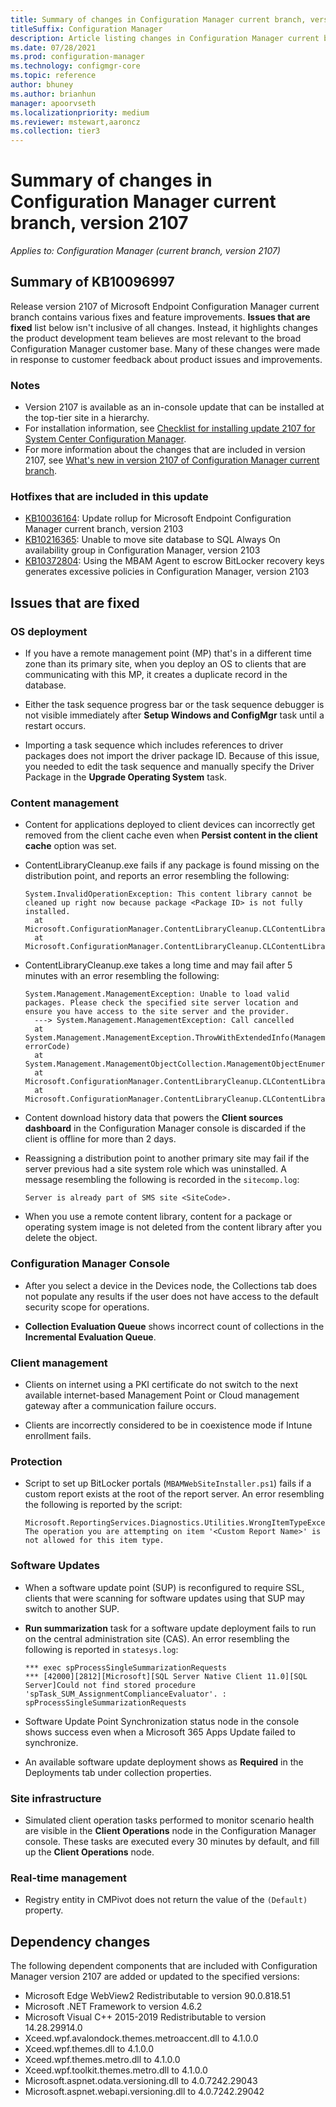 ```yaml
---
title: Summary of changes in Configuration Manager current branch, version 2107
titleSuffix: Configuration Manager
description: Article listing changes in Configuration Manager current branch, version 2107
ms.date: 07/28/2021
ms.prod: configuration-manager
ms.technology: configmgr-core
ms.topic: reference
author: bhuney
ms.author: brianhun
manager: apoorvseth
ms.localizationpriority: medium
ms.reviewer: mstewart,aaroncz 
ms.collection: tier3
---
```


# Summary of changes in Configuration Manager current branch, version 2107

*Applies to: Configuration Manager (current branch, version 2107)*

## Summary of KB10096997

Release version 2107 of Microsoft Endpoint Configuration Manager current branch contains various fixes and feature improvements. **Issues that are fixed** list below isn't inclusive of all changes. Instead, it highlights changes the product development team believes are most relevant to the broad Configuration Manager customer base. Many of these changes were made in response to customer feedback about product issues and improvements.

### Notes

- Version 2107 is available as an in-console update that can be installed at the top-tier site in a hierarchy.
- For installation information, see [Checklist for installing update 2107 for System Center Configuration Manager](../../core/servers/manage/checklist-for-installing-update-2107.md).
- For more information about the changes that are included in version 2107, see [What's new in version 2107 of Configuration Manager current branch](../../core/plan-design/changes/whats-new-in-version-2107.md).

### Hotfixes that are included in this update

- [KB10036164](../../hotfix/2103/10036164.md): Update rollup for Microsoft Endpoint Configuration Manager current branch, version 2103
- [KB10216365](../../hotfix/2103/10216365.md): Unable to move site database to SQL Always On availability group in Configuration Manager, version 2103
- [KB10372804](../../hotfix/2103/10372804.md): Using the MBAM Agent to escrow BitLocker recovery keys generates excessive policies in Configuration Manager, version 2103

## Issues that are fixed

### OS deployment

<!-- 2843466 -->
- If you have a remote management point (MP) that's in a different time zone than its primary site, when you deploy an OS to clients that are communicating with this MP, it creates a duplicate record in the database.

<!-- 9535375 -->
- Either the task sequence progress bar or the task sequence debugger is not visible immediately after **Setup Windows and ConfigMgr** task until a restart occurs.

<!-- 10389665 -->
- Importing a task sequence which includes references to driver packages does not import the driver package ID. Because of this issue, you needed to edit the task sequence and manually specify the Driver Package in the **Upgrade Operating System** task.

### Content management

<!-- 3308493 -->
- Content for applications deployed to client devices can incorrectly get removed from the client cache even when **Persist content in the client cache** option was set.

<!-- 4411374-->
- ContentLibraryCleanup.exe fails if any package is found missing on the distribution point, and reports an error resembling the following:

  ```text
  System.InvalidOperationException: This content library cannot be cleaned up right now because package <Package ID> is not fully installed.
    at Microsoft.ConfigurationManager.ContentLibraryCleanup.CLContentLibrary.LoadDistributedPackagesFromProvider()
    at Microsoft.ConfigurationManager.ContentLibraryCleanup.CLContentLibrary.LoadValidContentData()
  ```

<!-- 8740130 -->
- ContentLibraryCleanup.exe takes a long time and may fail after 5 minutes with an error resembling the following:

  ```text
  System.Management.ManagementException: Unable to load valid packages. Please check the specified site server location and ensure you have access to the site server and the provider. 
    ---> System.Management.ManagementException: Call cancelled 
    at System.Management.ManagementException.ThrowWithExtendedInfo(ManagementStatus errorCode)
    at System.Management.ManagementObjectCollection.ManagementObjectEnumerator.MoveNext() 
    at Microsoft.ConfigurationManager.ContentLibraryCleanup.CLContentLibrary.LoadPackageToContentFromProvider() 
    at Microsoft.ConfigurationManager.ContentLibraryCleanup.CLContentLibrary.LoadValidContentData() 
  ```

<!-- 9066956 -->
- Content download history data that powers the **Client sources dashboard** in the Configuration Manager console is discarded if the client is offline for more than 2 days.

<!-- 9726239 -->
- Reassigning a distribution point to another primary site may fail if the server previous had a site system role which was uninstalled. A message resembling the following is recorded in the `sitecomp.log`:

  ```text
  Server is already part of SMS site <SiteCode>.
  ```

<!-- 5912794 -->
- When you use a remote content library, content for a package or operating system image is not deleted from the content library after you delete the object.

### Configuration Manager Console

<!-- 9928902 -->
- After you select a device in the Devices node, the Collections tab does not populate any results if the user does not have access to the default security scope for operations.

<!-- 9952236 -->
- **Collection Evaluation Queue** shows incorrect count of collections in the **Incremental Evaluation Queue**.

### Client management

<!-- 7964181 -->
- Clients on internet using a PKI certificate do not switch to the next available internet-based Management Point or Cloud management gateway after a communication failure occurs.

<!-- 10278101 -->
- Clients are incorrectly considered to be in coexistence mode if Intune enrollment fails.

### Protection

<!-- 8423127 -->
- Script to set up BitLocker portals (`MBAMWebSiteInstaller.ps1`) fails if a custom report exists at the root of the report server. An error resembling the following is reported by the script:

  ```text
  Microsoft.ReportingServices.Diagnostics.Utilities.WrongItemTypeException: The operation you are attempting on item '<Custom Report Name>' is not allowed for this item type.
  ```

### Software Updates

<!-- 8656326 -->
- When a software update point (SUP) is reconfigured to require SSL, clients that were scanning for software updates using that SUP may switch to another SUP.

<!-- 9826023 -->
- **Run summarization** task for a software update deployment fails to run on the central administration site (CAS). An error resembling the following is reported in `statesys.log`:

  ```text
  *** exec spProcessSingleSummarizationRequests
  *** [42000][2812][Microsoft][SQL Server Native Client 11.0][SQL Server]Could not find stored procedure 'spTask_SUM_AssignmentComplianceEvaluator'. : spProcessSingleSummarizationRequests
  ```

<!-- 9377008 -->
- Software Update Point Synchronization status node in the console shows success even when a Microsoft 365 Apps Update failed to synchronize.

<!-- 4244824 -->
- An available software update deployment shows as **Required** in the Deployments tab under collection properties.

### Site infrastructure

<!-- 8716124 -->
- Simulated client operation tasks performed to monitor scenario health are visible in the **Client Operations** node in the Configuration Manager console. These tasks are executed every 30 minutes by default, and fill up the **Client Operations** node.

### Real-time management

<!-- 9486588 -->
- Registry entity in CMPivot does not return the value of the `(Default)` property.

## Dependency changes

The following dependent components that are included with Configuration Manager version 2107 are added or updated to the specified versions:

- Microsoft Edge WebView2 Redistributable to version 90.0.818.51
- Microsoft .NET Framework to version 4.6.2
- Microsoft Visual C++ 2015-2019 Redistributable to version 14.28.29914.0
- Xceed.wpf.avalondock.themes.metroaccent.dll to 4.1.0.0
- Xceed.wpf.themes.dll to 4.1.0.0
- Xceed.wpf.themes.metro.dll to 4.1.0.0
- Xceed.wpf.toolkit.themes.metro.dll to 4.1.0.0
- Microsoft.aspnet.odata.versioning.dll to 4.0.7242.29043
- Microsoft.aspnet.webapi.versioning.dll to 4.0.7242.29042
